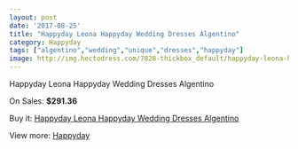 ```yaml
---
layout: post
date: '2017-08-25'
title: "Happyday Leona Happyday Wedding Dresses Algentino"
category: Happyday
tags: ["algentino","wedding","unique","dresses","happyday"]
image: http://img.hectodress.com/7828-thickbox_default/happyday-leona-happyday-wedding-dresses-algentino.jpg
---
```

Happyday Leona Happyday Wedding Dresses Algentino

On Sales: **$291.36**
<a href="https://www.hectodress.com/happyday/3915-happyday-leona-happyday-wedding-dresses-algentino.html"><amp-img layout="responsive" width="600" height="600" src="//img.hectodress.com/7828-thickbox_default/happyday-leona-happyday-wedding-dresses-algentino.jpg" alt="Happyday Leona Happyday Wedding Dresses Algentino 0" /></a>

Buy it: [Happyday Leona Happyday Wedding Dresses Algentino](https://www.hectodress.com/happyday/3915-happyday-leona-happyday-wedding-dresses-algentino.html "Happyday Leona Happyday Wedding Dresses Algentino")

View more: [Happyday](https://www.hectodress.com/68-happyday "Happyday")